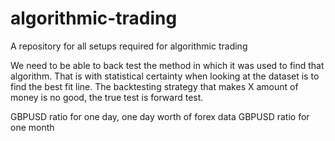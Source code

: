 # algorithmic-trading
A repository for all setups required for algorithmic trading




We need to be able to back test the method in which it was used to find that algorithm. That is with statistical certainty when looking at the dataset is to find the best fit line. 
The backtesting strategy that makes X amount of money is no good, the true test is forward test. 


GBPUSD ratio for one day, one day worth of forex data
GBPUSD ratio for one month
